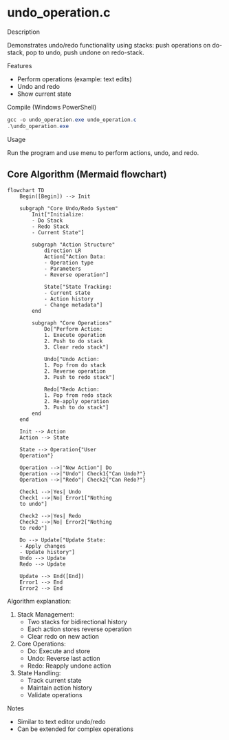 # undo_operation.c

Description

Demonstrates undo/redo functionality using stacks: push operations on do-stack, pop to undo, push undone on redo-stack.

Features

- Perform operations (example: text edits)
- Undo and redo
- Show current state

Compile (Windows PowerShell)

```powershell
gcc -o undo_operation.exe undo_operation.c
.\undo_operation.exe
```

Usage

Run the program and use menu to perform actions, undo, and redo.

## Core Algorithm (Mermaid flowchart)

```mermaid
flowchart TD
    Begin([Begin]) --> Init

    subgraph "Core Undo/Redo System"
        Init["Initialize:
        - Do Stack
        - Redo Stack
        - Current State"]
        
        subgraph "Action Structure"
            direction LR
            Action["Action Data:
            - Operation type
            - Parameters
            - Reverse operation"]
            
            State["State Tracking:
            - Current state
            - Action history
            - Change metadata"]
        end
        
        subgraph "Core Operations"
            Do["Perform Action:
            1. Execute operation
            2. Push to do stack
            3. Clear redo stack"]
            
            Undo["Undo Action:
            1. Pop from do stack
            2. Reverse operation
            3. Push to redo stack"]
            
            Redo["Redo Action:
            1. Pop from redo stack
            2. Re-apply operation
            3. Push to do stack"]
        end
    end

    Init --> Action
    Action --> State
    
    State --> Operation{"User
    Operation"}
    
    Operation -->|"New Action"| Do
    Operation -->|"Undo"| Check1{"Can Undo?"}
    Operation -->|"Redo"| Check2{"Can Redo?"}
    
    Check1 -->|Yes| Undo
    Check1 -->|No| Error1["Nothing
    to undo"]
    
    Check2 -->|Yes| Redo
    Check2 -->|No| Error2["Nothing
    to redo"]
    
    Do --> Update["Update State:
    - Apply changes
    - Update history"]
    Undo --> Update
    Redo --> Update
    
    Update --> End([End])
    Error1 --> End
    Error2 --> End
```

Algorithm explanation:
1. Stack Management:
   - Two stacks for bidirectional history
   - Each action stores reverse operation
   - Clear redo on new action
2. Core Operations:
   - Do: Execute and store
   - Undo: Reverse last action
   - Redo: Reapply undone action
3. State Handling:
   - Track current state
   - Maintain action history
   - Validate operations

Notes

- Similar to text editor undo/redo
- Can be extended for complex operations